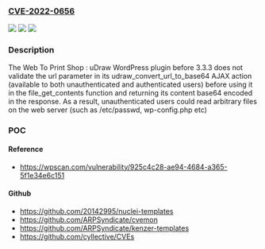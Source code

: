 ### [CVE-2022-0656](https://cve.mitre.org/cgi-bin/cvename.cgi?name=CVE-2022-0656)
![](https://img.shields.io/static/v1?label=Product&message=Web%20To%20Print%20Shop%20%3A%20uDraw&color=blue)
![](https://img.shields.io/static/v1?label=Version&message=3.3.3%3C%203.3.3%20&color=brighgreen)
![](https://img.shields.io/static/v1?label=Vulnerability&message=CWE-552%20Files%20or%20Directories%20Accessible%20to%20External%20Parties&color=brighgreen)

### Description

The Web To Print Shop : uDraw WordPress plugin before 3.3.3 does not validate the url parameter in its udraw_convert_url_to_base64 AJAX action (available to both unauthenticated and authenticated users) before using it in the file_get_contents function and returning its content base64 encoded in the response. As a result, unauthenticated users could read arbitrary files on the web server (such as /etc/passwd, wp-config.php etc)

### POC

#### Reference
- https://wpscan.com/vulnerability/925c4c28-ae94-4684-a365-5f1e34e6c151

#### Github
- https://github.com/20142995/nuclei-templates
- https://github.com/ARPSyndicate/cvemon
- https://github.com/ARPSyndicate/kenzer-templates
- https://github.com/cyllective/CVEs

